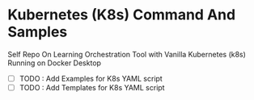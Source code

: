 # Kubernetes (K8s) Command And Samples
Self Repo On Learning Orchestration Tool with Vanilla Kubernetes (k8s) Running on Docker Desktop

- [ ]  TODO : Add Examples for K8s YAML script 
- [ ]  TODO : Add Templates for K8s YAML script 
